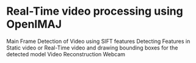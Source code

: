 # Real-Time video processing using OpenIMAJ

Main Frame Detection of Video using SIFT features
Detecting Features in Static video or Real-Time video and drawing bounding boxes for the detected model
Video Reconstruction
Webcam
